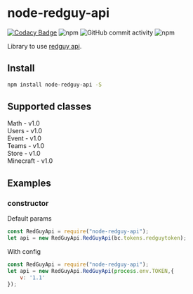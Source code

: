 # node-redguy-api

[![Codacy Badge](https://api.codacy.com/project/badge/Grade/b236af86f3f048a3a51118f1ea8e54ef)](https://app.codacy.com/gh/RedGuyGames/node-redguy-api?utm_source=github.com&utm_medium=referral&utm_content=RedGuyGames/node-redguy-api&utm_campaign=Badge_Grade) ![npm](https://img.shields.io/npm/v/node-redguy-api) ![GitHub commit activity](https://img.shields.io/github/commit-activity/m/RedGuyGames/node-redguy-api) ![npm](https://img.shields.io/npm/dm/node-redguy-api)

Library to use [redguy api](https://wiki.redguy.ru/Api "redguy api").

## Install

```sh
npm install node-redguy-api -S
```

## Supported classes
Math - v1.0<br>
Users - v1.0<br>
Event - v1.0<br>
Teams - v1.0<br>
Store - v1.0<br>
Minecraft - v1.0

## Examples

### constructor
Default params

```js
const RedGuyApi = require("node-redguy-api");
let api = new RedGuyApi.RedGuyApi(bc.tokens.redguytoken);
```
With config
```js
const RedGuyApi = require("node-redguy-api");
let api = new RedGuyApi.RedGuyApi(process.env.TOKEN,{
	v: '1.1'
});
```
